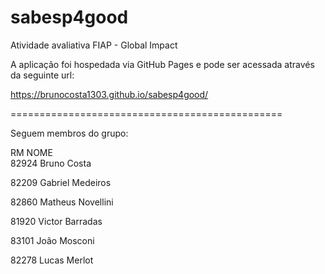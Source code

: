 # sabesp4good
Atividade avaliativa FIAP - Global Impact

A aplicação foi hospedada via GitHub Pages e pode ser acessada através da seguinte url: 

https://brunocosta1303.github.io/sabesp4good/

===============================================

Seguem membros do grupo: 

RM  NOME  
82924 Bruno Costa 

82209 Gabriel Medeiros 

82860 Matheus Novellini 

81920 Victor Barradas 

83101 João Mosconi 

82278 Lucas Merlot 
